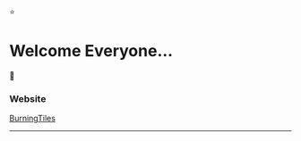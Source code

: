 :star: 
# Welcome Everyone... 
:tada:

### Website
<a href="https://BurningTiles.github.io" target="_blank">BurningTiles</a>

---
